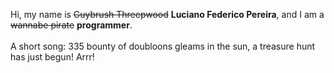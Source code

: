 Hi, my name is ~~Guybrush Threepwood~~ **Luciano Federico Pereira**, and I am a ~~wannabe pirate~~ **programmer**.<br><br>A short song: 335 bounty of doubloons gleams in the sun, a treasure hunt has just begun! Arrr!

